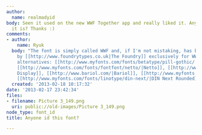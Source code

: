 ```yaml
---
author:
  name: realmadyid
body: Seen it used on the new WWF Together app and really liked it. Anyone know what
  it is? Thanks :)
comments:
- author:
    name: Ryuk
  body: "The font is simply called WWF and, if I'm not mistaking, has been designed
    by [[http://www.foundrytypes.co.uk|The Foundry]] exclusively for WWF.\r\nSome
    alternatives: [[http://www.myfonts.com/fonts/betatype/pill-gothic/|Pill Gothic]],
    [[http://www.myfonts.com/fonts/fontfont/netto/|Netto]], [[http://www.myfonts.com/fonts/parachute/pf-din-display-pro/|DIN
    Display]], [[http://www.bariol.com/|Bariol]], [[http://www.myfonts.com/fonts/redrooster/creighton-pro/|Creighton]],
    [[http://www.myfonts.com/fonts/linotype/din-next/|DIN Next Rounded]], [[http://www.florisvoorveld.com/portfolio/free-font-fv-almelo/|Almelo]], "
  created: '2013-02-18 10:17:32'
date: '2013-02-17 23:42:34'
files:
- filename: Picture 3_149.png
  uri: public://old-images/Picture 3_149.png
node_type: font_id
title: Anyone id this font?

---
```

